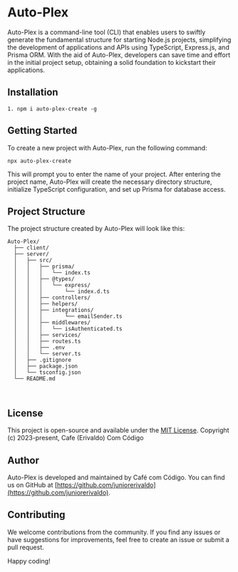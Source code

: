 


# Auto-Plex

Auto-Plex is a command-line tool (CLI) that enables users to swiftly generate the fundamental structure for starting Node.js projects, simplifying the development of applications and APIs using TypeScript, Express.js, and Prisma ORM. With the aid of Auto-Plex, developers can save time and effort in the initial project setup, obtaining a solid foundation to kickstart their applications.

## Installation

```
1. npm i auto-plex-create -g

```

## Getting Started

To create a new project with Auto-Plex, run the following command:

```
npx auto-plex-create

```

This will prompt you to enter the name of your project. After entering the project name, Auto-Plex will create the necessary directory structure, initialize TypeScript configuration, and set up Prisma for database access.

## Project Structure

The project structure created by Auto-Plex will look like this:

```
Auto-Plex/
  ├── client/      
  ├── server/
  │   ├── src/
  │   │   ├── prisma/  
  │   │   │   └── index.ts
  │   │   ├── @types/ 
  │   │   │   └── express/
  │   │   │       └── index.d.ts
  │   │   ├── controllers/  
  │   │   ├── helpers/       
  │   │   ├── integrations/ 
  │   │   │       └── emailSender.ts 
  │   │   ├── middlewares/   
  │   │   │   └── isAuthenticated.ts
  │   │   ├── services/      
  │   │   ├── routes.ts  
  │   │   ├── .env     
  │   │   └── server.ts      
  │   ├── .gitignore        
  │   ├── package.json     
  │   └── tsconfig.json      
  └── README.md             

  
```

## License

This project is open-source and available under the [MIT License](LICENSE).
Copyright (c) 2023-present, Cafe (Erivaldo) Com Código

## Author

Auto-Plex is developed and maintained by Café com Código. You can find us on GitHub at [https://github.com/juniorerivaldo](https://github.com/juniorerivaldo).

## Contributing

We welcome contributions from the community. If you find any issues or have suggestions for improvements, feel free to create an issue or submit a pull request.

Happy coding!
